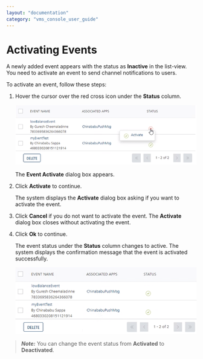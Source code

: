 ```yaml
---
layout: "documentation"
category: "vms_console_user_guide"
---
```

                            


Activating Events
=================

A newly added event appears with the status as **Inactive** in the list-view. You need to activate an event to send channel notifications to users.

To activate an event, follow these steps:

1.  Hover the cursor over the red cross icon under the **Status** column.
    
    ![](../Resources/Images/Engagement/Events/publishevent2_592x142.png)
    
    The **Event Activate** dialog box appears.
    
2.  Click **Activate** to continue.
    
    The system displays the **Activate** dialog box asking if you want to activate the event.
    
3.  Click **Cancel** if you do not want to activate the event. The **Activate** dialog box closes without activating the event.
4.  Click **Ok** to continue.
    
    The event status under the **Status** column changes to active. The system displays the confirmation message that the event is activated successfully.
    
    ![](../Resources/Images/Engagement/Events/publishevent3_601x144.png)
    

> **_Note:_** You can change the event status from **Activated** to **Deactivated**.
